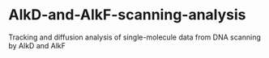 # AlkD-and-AlkF-scanning-analysis
Tracking and diffusion analysis of single-molecule data from DNA scanning by AlkD and AlkF 
